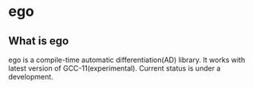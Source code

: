 # ego

## What is ego
ego is a compile-time automatic differentiation(AD) library. It works with latest version of GCC-11(experimental). Current status is under a development.
